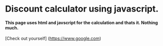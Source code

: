 # Discount calculator using javascript.
#### This page uses html and javscript for the calculation and thats it. Nothing much.

[Check out yourself] (https://www.google.com)

